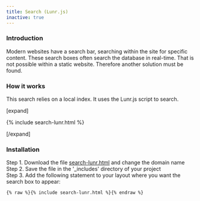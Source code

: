```yaml
---
title: Search (Lunr.js)
inactive: true
---
```


### Introduction

Modern websites have a search bar, searching within the site for specific content. These search boxes often search the database in real-time. That is not possible within a static website. Therefore another solution must be found.

### How it works

This search relies on a local index. It uses the Lunr.js script to search.

[expand]

{% include search-lunr.html %}

[/expand]

### Installation

Step 1. Download the file [search-lunr.html](https://raw.githubusercontent.com/jhvanderschee/jekyllcodex/gh-pages/_includes/search-lunr.html) and change the domain name
<br />Step 2. Save the file in the '_includes' directory of your project
<br />Step 3. Add the following statement to your layout where you want the search box to appear:

```
{% raw %}{% include search-lunr.html %}{% endraw %}
```